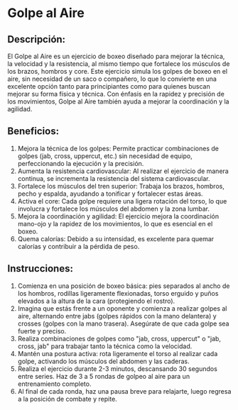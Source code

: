 # Golpe al Aire 

## Descripción:
El Golpe al Aire es un ejercicio de boxeo diseñado para mejorar la técnica, la velocidad y la resistencia, al mismo tiempo que fortalece los músculos de los brazos, hombros y core. Este ejercicio simula los golpes de boxeo en el aire, sin necesidad de un saco o compañero, lo que lo convierte en una excelente opción tanto para principiantes como para quienes buscan mejorar su forma física y técnica. Con énfasis en la rapidez y precisión de los movimientos, Golpe al Aire también ayuda a mejorar la coordinación y la agilidad.

## Beneficios:

1. Mejora la técnica de los golpes: Permite practicar combinaciones de golpes (jab, cross, uppercut, etc.) sin necesidad de equipo, perfeccionando la ejecución y la precisión.
2. Aumenta la resistencia cardiovascular: Al realizar el ejercicio de manera continua, se incrementa la resistencia del sistema cardiovascular.
3. Fortalece los músculos del tren superior: Trabaja los brazos, hombros, pecho y espalda, ayudando a tonificar y fortalecer estas áreas.
4. Activa el core: Cada golpe requiere una ligera rotación del torso, lo que involucra y fortalece los músculos del abdomen y la zona lumbar.
5. Mejora la coordinación y agilidad: El ejercicio mejora la coordinación mano-ojo y la rapidez de los movimientos, lo que es esencial en el boxeo.
6. Quema calorías: Debido a su intensidad, es excelente para quemar calorías y contribuir a la pérdida de peso.

## Instrucciones:

1. Comienza en una posición de boxeo básica: pies separados al ancho de los hombros, rodillas ligeramente flexionadas, torso erguido y puños elevados a la altura de la cara (protegiendo el rostro).
2. Imagina que estás frente a un oponente y comienza a realizar golpes al aire, alternando entre jabs (golpes rápidos con la mano delantera) y crosses (golpes con la mano trasera). Asegúrate de que cada golpe sea fuerte y preciso.
3. Realiza combinaciones de golpes como "jab, cross, uppercut" o "jab, cross, jab" para trabajar tanto la técnica como la velocidad.
4. Mantén una postura activa: rota ligeramente el torso al realizar cada golpe, activando los músculos del abdomen y las caderas.
5. Realiza el ejercicio durante 2-3 minutos, descansando 30 segundos entre series. Haz de 3 a 5 rondas de golpeo al aire para un entrenamiento completo.
6. Al final de cada ronda, haz una pausa breve para relajarte, luego regresa a la posición de combate y repite.

